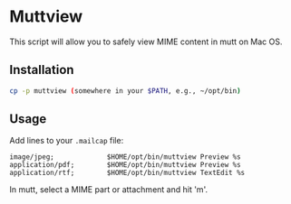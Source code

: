 # Muttview

This script will allow you to safely view MIME content in mutt on Mac OS.

## Installation

```sh
cp -p muttview (somewhere in your $PATH, e.g., ~/opt/bin)
```

## Usage

Add lines to your `.mailcap` file:

```
image/jpeg;             $HOME/opt/bin/muttview Preview %s
application/pdf;        $HOME/opt/bin/muttview Preview %s
application/rtf;        $HOME/opt/bin/muttview TextEdit %s
```

In mutt, select a MIME part or attachment and hit 'm'.
